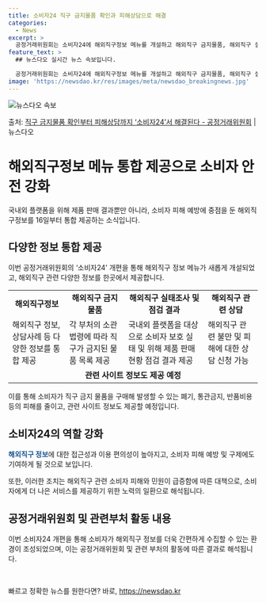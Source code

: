 ```yaml
---
title: 소비자24 직구 금지물품 확인과 피해상담으로 해결
categories:
  - News
excerpt: >
  공정거래위원회는 소비자24에 해외직구정보 메뉴를 개설하고 해외직구 금지물품, 해외직구 실태조사점검결과, 상담…
feature_text: >
  ## 뉴스다오 실시간 뉴스 속보입니다.

  공정거래위원회는 소비자24에 해외직구정보 메뉴를 개설하고 해외직구 금지물품, 해외직구 실태조사점검결과, 상담…
image: 'https://newsdao.kr/res/images/meta/newsdao_breakingnews.jpg'
---
```


![뉴스다오 속보](https://newsdao.kr/res/images/meta/newsdao_breakingnews.jpg)

<p>출처: <a href="https://newsdao.kr/3830" rel="dofollow">직구 금지물품 확인부터 피해상담까지 ‘소비자24’서 해결된다  - 공정거래위원회</a> | 뉴스다오</p>

<h1 data-ke-size="size26">해외직구정보 메뉴 통합 제공으로 소비자 안전 강화</h1>
<p data-ke-size="size16">국내외 플랫폼을 위해 제품 판매 결과뿐만 아니라, 소비자 피해 예방에 중점을 둔 해외직구정보를 16일부터 통합 제공하는 소식입니다. </p>
<h2 data-ke-size="size24">다양한 정보 통합 제공</h2>
<p data-ke-size="size16">이번 공정거래위원회의 ‘소비자24’ 개편을 통해 해외직구 정보 메뉴가 새롭게 개설되었고, 해외직구 관련 다양한 정보를 한곳에서 제공합니다.</p>

<table>
	<tr>
		<td style="text-align: center; height: 17px;"><b>해외직구정보</b></td>
		<td style="text-align: center; height: 17px;"><b>해외직구 금지물품</b></td>
		<td style="text-align: center; height: 17px;"><b>해외직구 실태조사 및 점검 결과</b></td>
		<td style="text-align: center; height: 17px;"><b>해외직구 관련 상담</b></td>
	</tr>
	<tr>
		<td>해외직구 정보, 상담사례 등 다양한 정보를 통합 제공</td>
		<td>각 부처의 소관법령에 따라 직구가 금지된 물품 목록 제공</td>
		<td>국내외 플랫폼을 대상으로 소비자 보호 실태 및 위해 제품 판매 현황 점검 결과 제공</td>
		<td>해외직구 관련 불만 및 피해에 대한 상담 신청 가능</td>
	</tr>
	<tr>
		<td colspan="4" style="text-align: center; height: 17px;"><b>관련 사이트 정보도 제공 예정</b></td>
	</tr>
</table>
<p data-ke-size="size16">이를 통해 소비자가 직구 금지 물품을 구매해 발생할 수 있는 폐기, 통관금지, 반품비용 등의 피해를 줄이고, 관련 사이트 정보도 제공할 예정입니다. </p>

<h2 data-ke-size="size24">소비자24의 역할 강화</h2>
<p data-ke-size="size16"><b><span style="color: #1a5490;">해외직구 정보</span></b>에 대한 접근성과 이용 편의성이 높아지고, 소비자 피해 예방 및 구제에도 기여하게 될 것으로 보입니다. </p>
<p data-ke-size="size16">또한, 이러한 조치는 해외직구 관련 소비자 피해와 민원이 급증함에 따른 대책으로, 소비자에게 더 나은 서비스를 제공하기 위한 노력의 일환으로 해석됩니다.</p>

<h2 data-ke-size="size24">공정거래위원회 및 관련부처 활동 내용</h2>
<p data-ke-size="size16">이번 소비자24 개편을 통해 소비자가 해외직구 정보를 더욱 간편하게 수집할 수 있는 환경이 조성되었으며, 이는 공정거래위원회 및 관련 부처의 활동에 따른 결과로 해석됩니다.</p>

<p data-ke-size="size16">&nbsp;</p> 

빠르고 정확한 뉴스를 원한다면? 바로, <a href="https://newsdao.kr" rel="dofollow">https://newsdao.kr</a>



